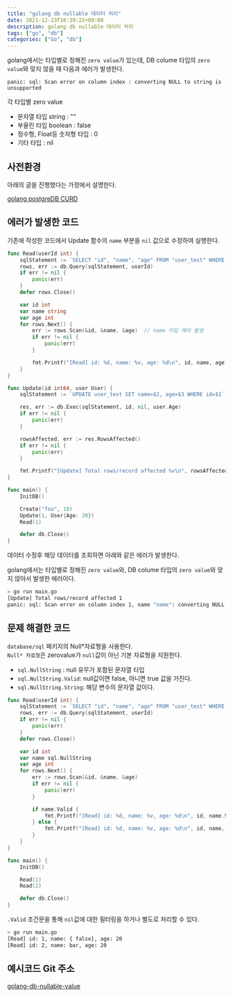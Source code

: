 ```yaml
---
title: "golang db nullable 데이터 처리"
date: 2021-12-23T16:39:22+09:00
description: golang db nullable 데이터 처리
tags: ["go", "db"]
categories: ["Go", "db"]
---
```




golang에서는 타입별로 정해진 `zero value`가 있는데, DB colume 타입의 `zero value`와 맞지 않을 때 다음과 에러가 발생한다.

```
panic: sql: Scan error on column index : converting NULL to string is unsupported
```

각 타입별 zero value

- 문자열 타입 string : ""
- 부울린 타입 boolean : false
- 정수형, Float등 숫자형 타입 : 0
- 기타 타입 : nil

## 사전환경

아래의 글을 진행했다는 가정에서 설명한다.

[golang postgreDB CURD](https://sangjuncha-dev.github.io/posts/programming/golang/2021-12-16-golang-postgredb-crud/)

## 에러가 발생한 코드

기존에 작성한 코드에서 Update 함수의 `name` 부분을 `nil` 값으로 수정하여 실행한다.

```go
func Read(userId int) {
	sqlStatement := `SELECT "id", "name", "age" FROM "user_test" WHERE $1 = "id"`
	rows, err := db.Query(sqlStatement, userId)
	if err != nil {
		panic(err)
	}
	defer rows.Close()

	var id int
	var name string
	var age int
	for rows.Next() {
		err := rows.Scan(&id, &name, &age)  // name 타입 에러 발생
		if err != nil {
			panic(err)
		}

		fmt.Printf("[Read] id: %d, name: %v, age: %d\n", id, name, age)
	}
}

func Update(id int64, user User) {
	sqlStatement := `UPDATE user_test SET name=$2, age=$3 WHERE id=$1`

	res, err := db.Exec(sqlStatement, id, nil, user.Age)
	if err != nil {
		panic(err)
	}

	rowsAffected, err := res.RowsAffected()
	if err != nil {
		panic(err)
	}

	fmt.Printf("[Update] Total rows/record affected %v\n", rowsAffected)
}

func main() {
	InitDB()

    Create("foo", 10)
    Update(1, User{Age: 20})
	Read(1)

	defer db.Close()
}
```



데이터 수정후 해당 데이터를 조회하면 아래와 같은 에러가 발생한다. 

golang에서는 타입별로 정해진 `zero value`와, DB colume 타입의 `zero value`와 맞지 않아서 발생한 에러이다.

```bash
> go run main.go
[Update] Total rows/record affected 1
panic: sql: Scan error on column index 1, name "name": converting NULL to string is unsupported
```

## 문제 해결한 코드

`database/sql` 패키지의 Null*자료형을 사용한다.  
`Null* 자료형`은 zerovalue가 `null`값이 아닌 기본 자료형을 지원한다.

- `sql.NullString` : null 유무가 포함된 문자열 타입
- `sql.NullString.Valid`: null값이면 false, 아니면 true 값을 가진다.
- `sql.NullString.String`: 해당 변수의 문자열 값이다.

```go
func Read(userId int) {
	sqlStatement := `SELECT "id", "name", "age" FROM "user_test" WHERE $1 = "id"`
	rows, err := db.Query(sqlStatement, userId)
	if err != nil {
		panic(err)
	}
	defer rows.Close()

	var id int
	var name sql.NullString
	var age int
	for rows.Next() {
		err := rows.Scan(&id, &name, &age)
		if err != nil {
			panic(err)
		}

		if name.Valid {
			fmt.Printf("[Read] id: %d, name: %v, age: %d\n", id, name.String, age)
		} else {
			fmt.Printf("[Read] id: %d, name: %v, age: %d\n", id, name, age)
		}
	}
}

func main() {
	InitDB()

	Read(1)
	Read(2)

	defer db.Close()
}
```



`.Valid` 조건문을 통해 `nil`값에 대한 필터링을 하거나 별도로 처리할 수 있다.

```bash
> go run main.go
[Read] id: 1, name: { false}, age: 20
[Read] id: 2, name: bar, age: 20
```



## 예시코드 Git 주소

[golang-db-nullable-value](https://github.com/SangjunCha-dev/blog/tree/main/golang/golang-db-nullable-value)
